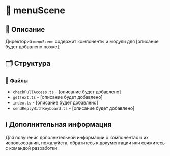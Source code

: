 # 📁 menuScene

## 📝 Описание
Директория `menuScene` содержит компоненты и модули для [описание будет добавлено позже].

## 🗂️ Структура

### 📄 Файлы

- `checkFullAccess.ts` - [описание будет добавлено]
- `getText.ts` - [описание будет добавлено]
- `index.ts` - [описание будет добавлено]
- `sendReplyWithKeyboard.ts` - [описание будет добавлено]

## ℹ️ Дополнительная информация

Для получения дополнительной информации о компонентах и их использовании, пожалуйста, обратитесь к документации или свяжитесь с командой разработки.

